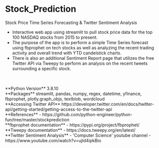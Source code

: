 # Stock_Prediction
Stock Price Time Series Forecasting &amp; Twitter Sentiment Analysis

* Interactive web app using streamlit to pull stock price data for the top 100 NASDAQ stocks from 2015 to present.<br>
* The purpose of the app is to perform a simple Time Series forecast using fbprophet on tech stocks as well as analyzing the recent trading activity and overall trend with YTD candelstick charts. <br>
* There is also an additional Sentiment Report page that utilizes the free Twitter API via Tweepy to perform an analysis on the recent tweets surrounding a specific stock. <br>
<br>
<br>
**Python Version** 3.8.10 <br>
**Packages** streamlit, pandas, numpy, regex, datetime, yfinance, fbprophet, plotly.graph_objs, textblob, wordcloud<br>
**Accessing Twitter API** https://developer.twitter.com/en/docs/twitter-api/getting-started/getting-access-to-the-twitter-api <br>
**References** - https://github.com/python-engineer/python-fun/tree/master/stockprediction <br>
**fbprophet documentation** - https://pypi.org/project/fbprophet/ <br>
**Tweepy documentation** - https://docs.tweepy.org/en/latest/ <br>
**Twitter Sentiment Analysis** - 'Computer Science' youtube channel - https://www.youtube.com/watch?v=ujId4ipkBio <br>

